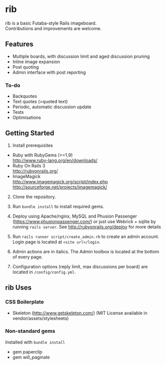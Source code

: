 # rib

rib is a basic Futaba-style Rails imageboard.<br>
Contributions and improvements are welcome.

## Features
* Multiple boards, with discussion limit and aged discussion pruning
* Inline image expansion
* Post quoting
* Admin interface with post reporting

### To-do
* Backquotes
* Text quotes (>quoted text)
* Periodic, automatic discussion update
* Tests
* Optimisations

## Getting Started

1. Install prerequisites
  * Ruby with RubyGems (>=1.9)<br>
    http://www.ruby-lang.org/en/downloads/
  * Ruby On Rails 3<br>
    http://rubyonrails.org/
  * ImageMagick<br>
    http://www.imagemagick.org/script/index.php <br>
    http://sourceforge.net/projects/imagemagick/

2. Clone the repository.

3. Run `bundle install` to install required gems.

4. Deploy using Apache/nginx, MySQL and Phusion Passenger (https://www.phusionpassenger.com/) or just use Webrick + sqlite by running `rails server`.
See http://rubyonrails.org/deploy for more details

5. Run `rails runner script/create_admin.rb` to create an admin account. Login page is located at `<site url>/login`.

6. Admin actions are in italics. The Admin toolbox is located at the bottom of every page.

7. Configuration options (reply limit, max discussions per board) are located in `/config/config.yml`.

## rib Uses
### CSS Boilerplate
* Skeleton (http://www.getskeleton.com/) (MIT License available in vendor/assets/stylesheets)

### Non-standard gems
Installed with `bundle install`
* gem paperclip
* gem will_paginate